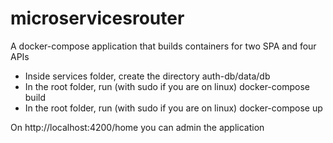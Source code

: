 # microservicesrouter
A docker-compose application that builds containers for two SPA and four APIs

- Inside services folder, create the directory auth-db/data/db
- In the root folder, run (with sudo if you are on linux) docker-compose build
- In the root folder, run (with sudo if you are on linux) docker-compose up

On http://localhost:4200/home you can admin the application
